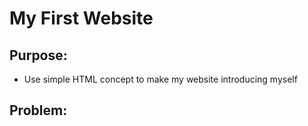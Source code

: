# **My First Website**

## **Purpose**:
* Use simple HTML concept to make my website introducing myself 

## **Problem**:


